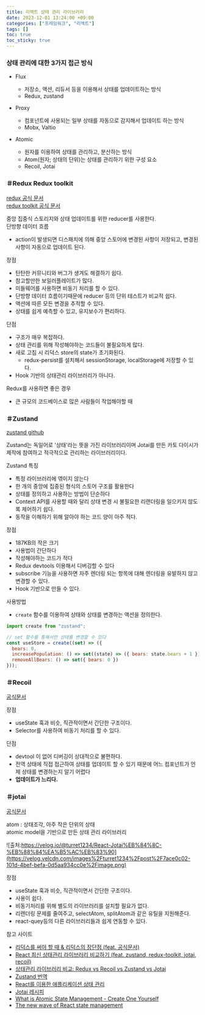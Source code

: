 ```yaml
---
title: 리액트 상태 관리 라이브러리
date: 2023-12-01 13:24:00 +09:00
categories: ["프레임워크", "리액트"]
tags: []
toc: true
toc_sticky: true
---
```


### 상태 관리에 대한 3가지 접근 방식

- Flux

  - 저장소, 액션, 리듀서 등을 이용해서 상태를 업데이트하는 방식
  - Redux, zustand

- Proxy

  - 컴포넌트에 사용되는 일부 상태를 자동으로 감지해서 업데이트 하는 방식
  - Mobx, Valtio

- Atomic
  - 원자를 이용하여 상태를 관리하고, 분산하는 방식
  - Atom(원자; 상태의 단위)는 상태를 관리하기 위한 구성 요소
  - Recoil, Jotai

### ＃Redux Redux toolkit

[redux 공식 문서](https://ko.redux.js.org/)  
[redux toolkit 공식 문서](https://ko.redux.js.org/redux-toolkit/overview/)

중앙 집중식 스토리지와 상태 업데이트를 위한 reducer를 사용한다.  
단방향 데이터 흐름

- action이 발생되면 디스패치에 의해 중앙 스토어에 변경된 사항이 저장되고, 변경된 사항이 자동으로 업데이트 된다.

장점

- 탄탄한 커뮤니티와 버그가 생겨도 해결하기 쉽다.
- 참고할만한 보일러플레이트가 많다.
- 미들웨어를 사용하면 비동기 처리를 할 수 있다.
- 단방향 데이터 흐름이기때문에 reducer 등의 단위 테스트가 비교적 쉽다.
- 액션에 따른 모든 변경을 추적할 수 있다.
- 상태를 쉽게 예측할 수 있고, 유지보수가 편리하다.

단점

- 구조가 매우 복잡하다.
- 상태 관리를 위해 작성해야하는 코드들이 불필요하게 많다.
- 새로 고침 시 리덕스 store의 state가 초기화된다.
  - redux-persist를 설치해서 sessionStorage, localStorage에 저장할 수 있다.
- Hook 기반의 상태관리 라이브러리가 아니다.

Redux를 사용하면 좋은 경우

- 큰 규모의 코드베이스로 많은 사람들이 작업해야할 때

### ＃Zustand

[zustand github](https://github.com/pmndrs/zustand)

Zustand는 독일어로 '상태'라는 뜻을 가진 라이브러리이며 Jotai를 만든 카토 다이시가 제작에 참여하고 적극적으로 관리하는 라이브러리이다.

Zustand 특징

- 특정 라이브러리에 엮이지 않는다
- 한 개의 중앙에 집중된 형식의 스토어 구조를 활용한다
- 상태를 정의하고 사용하는 방법이 단순하다
- Context API를 사용할 때와 달리 상태 변경 시 불필요한 리랜더링을 일으키지 않도록 제어하기 쉽다.
- 동작을 이해하기 위해 알아야 하는 코드 양이 아주 적다.

장점

- 187KB의 작은 크기
- 사용법이 간단하다
- 작성해야하는 코드가 적다
- Redux devtools 이용해서 디버깅할 수 있다
- subscribe 기능을 사용하면 자주 렌더링 되는 항목에 대해 렌더링을 유발하지 않고 변경할 수 있다.
- Hook 기반으로 만들 수 있다.

사용방법

- `create` 함수를 이용하여 상태와 상태를 변경하는 액션을 정의한다.

```js
import create from "zustand";

// set 함수를 통해서만 상태를 변경할 수 있다
const useStore = create((set) => ({
  bears: 0,
  increasePopulation: () => set((state) => ({ bears: state.bears + 1 })),
  removeAllBears: () => set({ bears: 0 })
}));
```

### ＃Recoil

[공식문서](https://recoiljs.org/ko/docs/introduction/core-concepts/)

장점

- useState 훅과 비슷, 직관적이면서 간단한 구조이다.
- Selector를 사용하여 비동기 처리를 할 수 있다.

단점

- devtool 이 없어 디버깅이 상대적으로 불편하다.
- 전역 상태에 직접 접근하여 상태를 업데이트 할 수 있기 때문에 어느 컴포넌트가 언제 상태를 변경하는지 알기 어렵다
- **업데이트가 느리다.**

### ＃jotai

[공식문서](https://jotai.org/docs/introduction)

atom : 상태조각, 아주 작은 단위의 상태  
atomic model을 기반으로 만든 상태 관리 라이브러리

![출처:https://velog.io/@turret1234/React-Jotai%EB%84%8C-%EB%88%84%EA%B5%AC%EB%83%90](https://velog.velcdn.com/images%2Fturret1234%2Fpost%2F7ace0c02-101d-4bef-befa-0d5aa934cc0e%2Fimage.png)

장점

- useState 훅과 비슷, 직관적이면서 간단한 구조이다.
- 사용이 쉽다.
- 비동기처리를 위해 별도의 라이브러리를 설치할 필요가 없다.
- 리렌더링 문제를 줄여주고, selectAtom, splitAtom과 같은 유틸을 지원해준다.
- react-quey등의 다른 라이브러리들과 쉽게 연동할 수 있다.

참고 사이트

- [리덕스를 써야 할 때 & 리덕스의 장단점 (feat. 공식문서)](https://velog.io/@yena1025/%EB%A6%AC%EB%8D%95%EC%8A%A4%EB%A5%BC-%EC%82%AC%EC%9A%A9%ED%95%98%EB%A9%B4-%ED%95%AD%EC%83%81-%EC%A2%8B%EC%9D%80%EA%B0%80%EC%9A%94-feat.-%EA%B3%B5%EC%8B%9D%EB%AC%B8%EC%84%9C#%EC%9E%A5%EC%A0%90-)
- [React 최신 상태관리 라이브러리 비교하기 (feat. zustand, redux-toolkit, jotai, recoil)](https://kir93.tistory.com/entry/React-%EC%B0%A8%EC%84%B8%EB%8C%80-%EC%83%81%ED%83%9C%EA%B4%80%EB%A6%AC-%EB%9D%BC%EC%9D%B4%EB%B8%8C%EB%9F%AC%EB%A6%AC-Zustandredux-toolkit-vs-JotaiRecoil#google_vignette)
- [상태관리 라이브러리 비교: Redux vs Recoil vs Zustand vs Jotai](https://velog.io/@iberis/%EC%83%81%ED%83%9C%EA%B4%80%EB%A6%AC-%EB%9D%BC%EC%9D%B4%EB%B8%8C%EB%9F%AC%EB%A6%AC-%EB%B9%84%EA%B5%90-Redux-vs-Recoil-vs-Zustand-vs-Jotai#-recoil)
- [Zustand 번역](https://www.rldnrl.dev/blog/zustand)
- [React를 이용한 애플리케이션 상태 관리
  ](https://kentcdodds.com/blog/application-state-management-with-react)
- [Jotai 레시피](https://devblog.kakaostyle.com/ko/2022-01-13-2-jotai-recipe/)
- [What is Atomic State Management - Create One Yourself](https://dev.to/mohdahmad1/atomic-state-management-in-react-1nbc)
- [The new wave of React state management](https://frontendmastery.com/posts/the-new-wave-of-react-state-management/)
